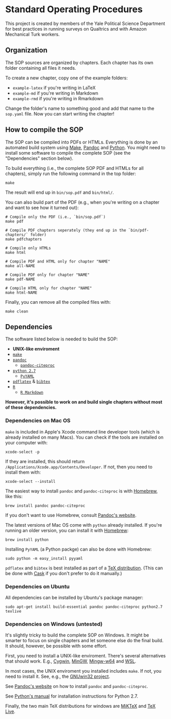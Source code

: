 # Standard Operating Procedures

This project is created by members of the Yale Political Science Department for best practices in running surveys on Qualtrics and with Amazon Mechanical Turk workers.

## Organization

The SOP sources are organized by chapters. Each chapter has its own folder containing all files it needs.

To create a new chapter, copy one of the example folders:

*   `example-latex` if you're writing in LaTeX
*   `example-md` if you're writing in Markdown
*   `example-rmd` if you're writing in Rmarkdown

Change the folder's name to something good and add that name to the `sop.yaml` file. Now you can start writing the chapter!


## How to compile the SOP

The SOP can be compiled into PDFs or HTMLs. Everything is done by an automated build system using [Make](https://www.gnu.org/software/make/), [Pandoc](http://pandoc.org) and [Python](https://www.python.org). You might need to install some software to compile the complete SOP (see the "Dependencies" section below).

To build everything (i.e., the complete SOP PDF and HTMLs for all chapters), simply run the following command in the top folder:

```shell
make
```

The result will end up in `bin/sop.pdf` and `bin/html/`.

You can also build part of the PDF (e.g., when you're writing on a chapter and want to see how it turned out):

```shell
# Compile only the PDF (i.e., `bin/sop.pdf`)
make pdf

# Compile PDF chapters seperately (they end up in the `bin/pdf-chapters/` folder)
make pdfchapters

# Compile only HTMLs
make html

# Compile PDF and HTML only for chapter "NAME"
make all-NAME

# Compile PDF only for chapter "NAME"
make pdf-NAME

# Compile HTML only for chapter "NAME"
make html-NAME
```

Finally, you can remove all the compiled files with:

```shell
make clean
```


## Dependencies

The software listed below is needed to build the SOP:

*   **UNIX-like enviroment**
*   [`make`](https://www.gnu.org/software/make/)
*   [`pandoc`](http://pandoc.org)
    *   [`pandoc-citeproc`](https://hackage.haskell.org/package/pandoc-citeproc)
*   [`python 2.7`](https://www.python.org)
    *   [`PyYAML`](http://pyyaml.org)
*   [`pdflatex`](https://www.tug.org/applications/pdftex/) & [`bibtex`](http://www.bibtex.org)
*   [`R`](https://cran.r-project.org)
    *   [`R Markdown`](http://rmarkdown.rstudio.com)

**However, it's possible to work on and build single chapters without most of these dependencies.**

### Dependencies on Mac OS

`make` is included in Apple's Xcode command line developer tools (which is already installed on many Macs). You can check if the tools are installed on your computer with:

```shell
xcode-select -p
```

If they are installed, this should return `/Applications/Xcode.app/Contents/Developer`. If not, then you need to install them with:

```shell
xcode-select --install
```

The easiest way to install `pandoc` and `pandoc-citeproc` is with [Homebrew](http://brew.sh), like this:

```shell
brew install pandoc pandoc-citeproc
```

If you don't want to use Homebrew, consult [Pandoc's website](http://pandoc.org/installing.html#mac-os-x).

The latest versions of Mac OS come with `python` already installed. If you're running an older version, you can install it with [Homebrew](http://brew.sh):

```shell
brew install python
```

Installing `PyYAML` (a Python packge) can also be done with Homebrew:

```shell
sudo python -m easy_install pyyaml
```

`pdflatex` and `bibtex` is best installed as part of a [TeX distribution](https://tug.org/mactex/). (This can be done with [Cask](https://caskroom.github.io) if you don't prefer to do it manually.)


### Dependencies on Ubuntu

All dependencies can be installed by Ubuntu's package manager:

```shell
sudo apt-get install build-essential pandoc pandoc-citeproc python2.7 texlive
```


### Dependencies on Windows (untested)

It's slightly tricky to build the complete SOP on Windows. It might be smarter to focus on single chapters and let someone else do the final build. It should, however, be possible with some effort.

First, you need to install a UNIX-like enviroment. There's several alternatives that should work. E.g., [Cygwin](https://cygwin.com), [MinGW](http://www.mingw.org), [Mingw-w64](http://mingw-w64.org/doku.php/start) and [WSL](https://msdn.microsoft.com/commandline/wsl/about).

In most cases, the UNIX enviroment you installed includes `make`. If not, you need to install it. See, e.g., the [GNUwin32 project](http://gnuwin32.sourceforge.net/packages/make.htm).

See [Pandoc's website](http://pandoc.org/installing.html#windows) on how to install `pandoc` and `pandoc-citeproc`.

See [Python's manual](https://docs.python.org/2/using/windows.html) for installation instructions for Python 2.7.

Finally, the two main TeX distributions for windows are [MiKTeX](https://miktex.org) and [TeX Live](http://tug.org/texlive/windows).
